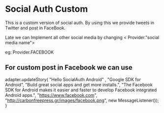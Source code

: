 # Social Auth Custom

 This is a custom version of social auth. By using this we provide tweets in  Twitter and post in FaceBook.
 
 Late we can Implement all other social media by changing  < Provider."social media name">
 
 eg: Provider.FACEBOOK
 
## For custom post in Facebook we can use

 adapter.updateStory(  "Hello SocialAuth Android" ,  "Google SDK for Android",
             "Build great social apps and get more installs.",
             "The Facebook SDK for Android makes it easier and faster to develop Facebook integrated 
                                             Android apps.",  "https://www.facebook.com",               
                                            "http://carbonfreepress.gr/images/facebook.png", new MessageListener());                
   }
